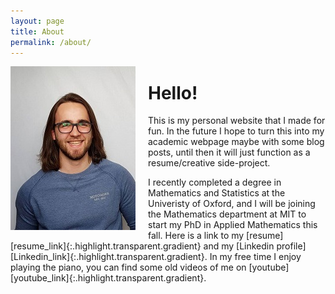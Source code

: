 ```yaml
---
layout: page
title: About
permalink: /about/
---
```

<img style='padding-right:20px;' src="/images/profile.jpg" alt="A picture of me" align='left'>
<h1>Hello!</h1>
<p>
This is my personal website that I made for fun. In the future I hope to turn this into my academic webpage maybe with some blog posts, until then it will just function as a resume/creative side-project. 
</p>
I recently completed a degree in Mathematics and Statistics at the Univeristy of Oxford, and I will be joining the Mathematics department at MIT to start my PhD in Applied Mathematics this fall. Here is a link to my [resume][resume_link]{:.highlight.transparent.gradient} and my [Linkedin profile][Linkedin_link]{:.highlight.transparent.gradient}. In my free time I enjoy playing the piano, you can find some old videos of me on [youtube][youtube_link]{:.highlight.transparent.gradient}. 

[resume_link]: https://github.com/PatrikGerber/resume/blob/master/resume.pdf
[Linkedin_link]: https://www.linkedin.com/in/patrik-robert-gerber/
[youtube_link]: https://www.youtube.com/user/GerberPatrik